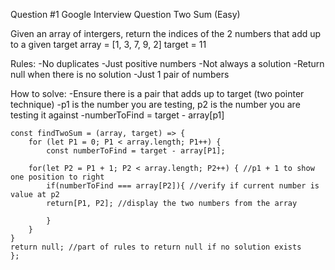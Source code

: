 Question #1 Google Interview Question Two Sum (Easy)

Given an array of intergers, return the indices of the 2 numbers that add up to a given target
array = [1, 3, 7, 9, 2] 
target = 11


Rules:
-No duplicates
-Just positive numbers
-Not always a solution
-Return null when there is no solution
-Just 1 pair of numbers


How to solve:
-Ensure there is a pair that adds up to target (two pointer technique)
-p1 is the number you are testing, p2 is the number you are testing it against
-numberToFind = target - array[p1]


```
const findTwoSum = (array, target) => {
    for (let P1 = 0; P1 < array.length; P1++) {
        const numberToFind = target - array[P1];

    for(let P2 = P1 + 1; P2 < array.length; P2++) { //p1 + 1 to show one position to right
        if(numberToFind === array[P2]){ //verify if current number is value at p2
        return[P1, P2]; //display the two numbers from the array
           
        }
    }
}
return null; //part of rules to return null if no solution exists
};
```